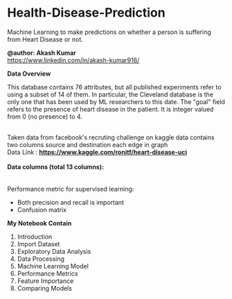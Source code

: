# Health-Disease-Prediction
 Machine Learning to make predictions on whether a person is suffering from Heart Disease or not.
<br/>

**@author: Akash Kumar**
<br/>
https://www.linkedin.com/in/akash-kumar916/

**Data Overview**<br/>

This database contains 76 attributes, but all published experiments refer to using a subset of 14 of them. In particular, the Cleveland database is the only one that has been used by ML researchers to this date. The "goal" field refers to the presence of heart disease in the patient. It is integer valued from 0 (no presence) to 4.
<br/><br/>

Taken data from facebook's recruting challenge on kaggle data contains two columns source and destination each edge in graph
<br/>
Data Link : **https://www.kaggle.com/ronitf/heart-disease-uci**
<br/><br/>
**Data columns (total 13 columns):**  
<br/><br/>
Performance metric for supervised learning: 
<ul>

<li>Both precision and recall is important </li>
<li>Confusion matrix 
 
 </li></ul>
 
**My  Notebook Contain**
<ol>
 <li>Introduction</li>
<li>Import Dataset</li>
<li>Exploratory Data Analysis</li>
<li>Data Processing</li>
<li>Machine Learning Model</li>
<li>Performance Metrics</li>
<li>Feature Importance</li>
<li>Comparing Models</li></ol>
